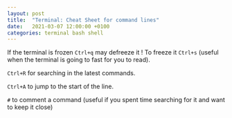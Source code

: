 ```yaml
---
layout: post
title:  "Terminal: Cheat Sheet for command lines"
date:   2021-03-07 12:00:00 +0100
categories: terminal bash shell
---
```



If the terminal is frozen `Ctrl+q` may defreeze it ! To freeze it `Ctrl+s` (useful when the terminal is going to fast for you to read).

`Ctrl+R` for searching in the latest commands.

`Ctrl+A` to jump to the start of the line.

`#` to comment a command (useful if you spent time searching for it and want to keep it close)

